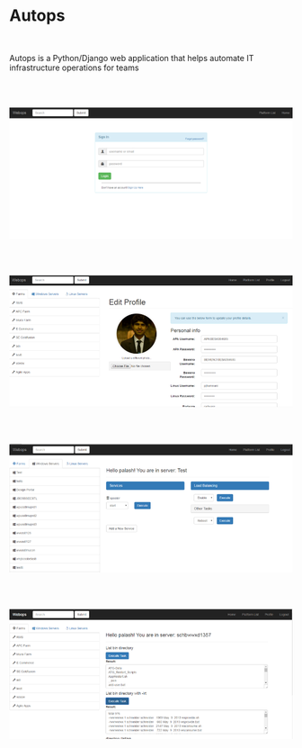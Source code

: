 # Autops

<br>

Autops is a Python/Django web application that helps automate IT infrastructure operations for teams

<br><br>

![](https://raw.githubusercontent.com/palashjhamnani/Autops/master/autops/about/Picture6.png)

<br>
<br>

![](https://raw.githubusercontent.com/palashjhamnani/Autops/master/autops/about/Picture1.png)

<br>
<br>

![](https://raw.githubusercontent.com/palashjhamnani/Autops/master/autops/about/Picture3.png)

<br>
<br>

![](https://raw.githubusercontent.com/palashjhamnani/Autops/master/autops/about/Picture5.png)

<br>
<br>
